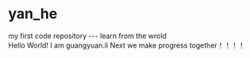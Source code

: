 # yan_he
my first code repository --- learn from the wrold  
Hello World!
I am guangyuan.li
Next we make progress together！！！！
